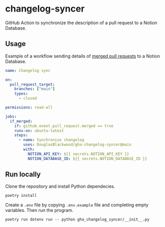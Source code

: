 # changelog-syncer

GitHub Action to synchronize the description of a pull request to a Notion Database.

## Usage

Example of a workflow sending details of [merged pull requests](https://docs.github.com/en/actions/using-workflows/events-that-trigger-workflows#running-your-workflow-when-a-pull-request-merges-1) to a Notion Database.

```yaml
name: Changelog sync

on:
  pull_request_target:
    branches: ["main"]
    types:
      - closed

permissions: read-all

jobs:
  if_merged:
    if: github.event.pull_request.merged == true
    runs-on: ubuntu-latest
    steps:
      - name: Synchronize changelog
        uses: DouglasBlackwood/gha-changelog-syncer@main
        with:
          NOTION_API_KEY: ${{ secrets.NOTION_API_KEY }}
          NOTION_DATABASE_ID: ${{ secrets.NOTION_DATABASE_ID }}
```

## Run locally

Clone the repository and install Python dependecies.

```
poetry install
```

Create a `.env` file by copying `.env.example` file and completing empty variables. Then run the program.

```
poetry run dotenv run -- python gha_changelog_syncer/__init__.py
```
